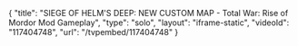 {
    "title": "SIEGE OF HELM'S DEEP: NEW CUSTOM MAP - Total War: Rise of Mordor Mod Gameplay",
    "type": "solo",
    "layout": "iframe-static",
    "videoId": "117404748",
    "url": "\/tvpembed\/117404748"
}